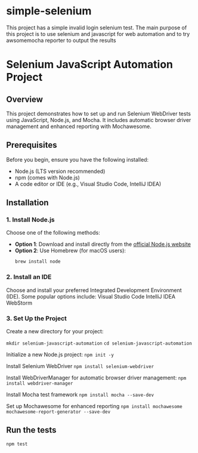 # simple-selenium
This project has a simple invalid login selenium test. The main purpose of this project is to use selenium and javascript for web automation and to try awsomemocha reporter to output the results

# Selenium JavaScript Automation Project

## Overview

This project demonstrates how to set up and run Selenium WebDriver tests using JavaScript, Node.js, and Mocha. It includes automatic browser driver management and enhanced reporting with Mochawesome.

## Prerequisites

Before you begin, ensure you have the following installed:

- Node.js (LTS version recommended)
- npm (comes with Node.js)
- A code editor or IDE (e.g., Visual Studio Code, IntelliJ IDEA)

## Installation

### 1. Install Node.js

Choose one of the following methods:

- **Option 1**: Download and install directly from the [official Node.js website](https://nodejs.org/)
- **Option 2**: Use Homebrew (for macOS users):
  ```bash
  brew install node


### 2. Install an IDE
Choose and install your preferred Integrated Development Environment (IDE). Some popular options include:
Visual Studio Code
IntelliJ IDEA
WebStorm

### 3. Set Up the Project
Create a new directory for your project:

```mkdir selenium-javascript-automation```
```cd selenium-javascript-automation```

Initialize a new Node.js project:
```npm init -y```

Install Selenium WebDriver
```npm install selenium-webdriver```

Install WebDriverManager for automatic browser driver management:
```npm install webdriver-manager```

Install Mocha test framework
```npm install mocha --save-dev```

Set up Mochawesome for enhanced reporting
```npm install mochawesome mochawesome-report-generator --save-dev```

## Run the tests
```npm test```
